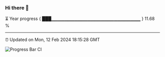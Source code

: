 ### Hi there 👋

⏳ Year progress { ███▁▁▁▁▁▁▁▁▁▁▁▁▁▁▁▁▁▁▁▁▁▁▁▁▁▁▁ } 11.68 %

---

⏰ Updated on Mon, 12 Feb 2024 18:15:28 GMT

![Progress Bar CI](https://github.com/liununu/liununu/workflows/Progress%20Bar%20CI/badge.svg)
